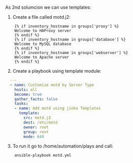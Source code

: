 As 2nd solumcion we can use templates:

1. Create a file called motd.j2:

``` 
    {% if inventory_hostname in groups['proxy'] %}
    Welcome to HAProxy server
    {% endif %}
    {% if inventory_hostname in groups['database'] %}
    Welcome to MySQL database
    {% endif %}
    {% if inventory_hostname in groups['webserver'] %}
    Welcome to Apache server
    {% endif %}
``` 

2. Create a playbook using template module:

``` yaml
  ---
  - name: Customize motd by Server Type
    hosts: all
    become: true
    gather_facts: false
    tasks:
    - name: Add motd using jinka Templates
      template:
        src: motd.j2
        dest: /etc/motd
        owner: root
        group: root
        mode: 644
``` 
3. To run it go to /home/automation/plays and call:
``` 
    ansible-playbook motd.yml
```     
